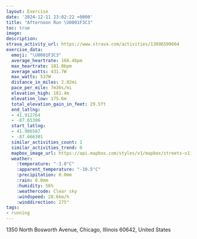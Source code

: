 ```yaml
---
layout: Exercise
date: '2024-12-11 23:02:22 +0000'
title: "Afternoon Run \U0001F3C3"
toc: true
image:
description:
strava_activity_url: https://www.strava.com/activities/13096509664
exercise_data:
  emoji: "\U0001F3C3"
  average_heartrate: 166.4bpm
  max_heartrate: 181.0bpm
  average_watts: 431.7W
  max_watts: 537W
  distance_in_miles: 2.02mi
  pace_per_mile: 7m36s/mi
  elevation_high: 181.4m
  elevation_low: 175.6m
  total_elevation_gain_in_feet: 29.5ft
  end_latlng:
  - 41.912764
  - -87.65306
  start_latlng:
  - 41.906587
  - -87.666301
  similar_activities_count: 1
  similar_activities_trend: 0
  mapbox_image_url: https://api.mapbox.com/styles/v1/mapbox/streets-v11/static/path-5+787af2-1.0(wcx~FbjavOyCFa%40Eq%40CmADaAAm%40Fo%40%3Fc%40DEAAGCc%40AgAD%7B%40MeC%3Fq%40CWDc%40%3Fk%40Eg%40Be%40GgBGgAHsA%40g%40CeD%40wDEq%40%3FeBCk%40%40iBCuOE%7BBCqFE%7DAA%7BCAIIAs%40FkBB%5BAUK%7DASk%40%40kAHoAAq%40Bm%40AqB%40SBKAgAJyADo%40Ck%40Fe%40CoAA_DLi%40%40QCoAJE%3FAGCiA%40c%40DUIqB%3FsAEsBBQx%40A~%40%40n%40CzA%3FjACt%40BRC%60%40%3FrCI~%40%40lBGfAAL%40BBFn%40),pin-s-s+e5b22e(-87.66642,41.90796),pin-s-f+89ae00(-87.65115999999996,41.91371000000002)/auto/800x800?access_token=pk.eyJ1Ijoiam9zaGJlY2ttYW4iLCJhIjoiY205eWR2aDd1MWZ6djJrbXc4a3M0bWZleiJ9.XiG9OWkNcZk2QzjJbxLB4A
  weather:
    :temperature: "-3.0°C"
    :apparent_temperature: "-10.5°C"
    :precipitation: 0.0mm
    :rain: 0.0mm
    :humidity: 56%
    :weathercode: Clear sky
    :windspeed: 28.6km/h
    :winddirection: 275°
tags:
- running
---
```

1350 North Bosworth Avenue, Chicago, Illinois 60642, United States
